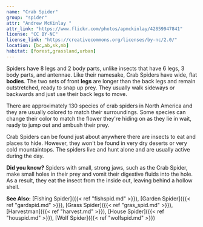 ```yaml
---
name: "Crab Spider"
group: "spider"
attr: "Andrew McKinlay "
attr_link: "https://www.flickr.com/photos/apmckinlay/42859947841"
license: "CC BY-NC"
license_link: "https://creativecommons.org/licenses/by-nc/2.0/"
location: [bc,ab,sk,mb]
habitat: [forest,grassland,urban]
---
```

Spiders have 8 legs and 2 body parts, unlike insects that have 6 legs, 3 body parts, and antennae. Like their namesake, Crab Spiders have wide, flat **bodies**. The two sets of front **legs** are longer than the back legs and remain outstretched, ready to snap up prey. They usually walk sideways or backwards and just use their back legs to move.

There are approximately 130 species of crab spiders in North America and they are usually colored to match their surroundings. Some species can change their color to match the flower they're hiding on as they lie in wait, ready to jump out and ambush their prey.

Crab Spiders can be found just about anywhere there are insects to eat and places to hide. However, they won't be found in very dry deserts or very cold mountaintops. The spiders live and hunt alone and are usually active during the day.

**Did you know?** Spiders with small, strong jaws, such as the Crab Spider, make small holes in their prey and vomit their digestive fluids into the hole. As a result, they eat the insect from the inside out, leaving behind a hollow shell.

<!-- generated, do not edit -->
**See Also:**
[Fishing Spider]({{< ref "fishspid.md" >}}),
[Garden Spider]({{< ref "gardspid.md" >}}),
[Grass Spider]({{< ref "gras_spid.md" >}}),
[Harvestman]({{< ref "harvest.md" >}}),
[House Spider]({{< ref "houspid.md" >}}),
[Wolf Spider]({{< ref "wolfspid.md" >}})
